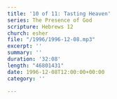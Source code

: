```yaml
---
title: '10 of 11: Tasting Heaven'
series: The Presence of God
scripture: Hebrews 12
church: esher
file: "/1996/1996-12-08.mp3"
excerpt: ''
summary: ''
duration: '32:08'
length: "46801431"
date: 1996-12-08T12:00:00+00:00
category: ''

---
```

